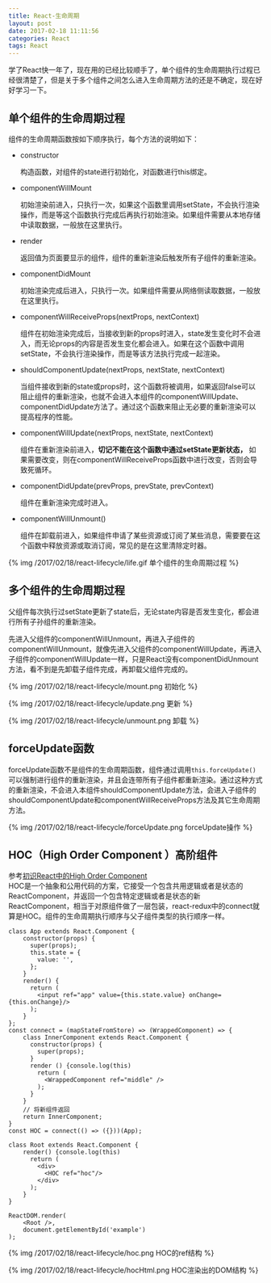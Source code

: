 ```yaml
---
title: React-生命周期
layout: post
date: 2017-02-18 11:11:56
categories: React
tags: React
---
```


学了React快一年了，现在用的已经比较顺手了，单个组件的生命周期执行过程已经很清楚了，但是关于多个组件之间怎么进入生命周期方法的还是不确定，现在好好学习一下。

## 单个组件的生命周期过程

组件的生命周期函数按如下顺序执行，每个方法的说明如下：

- constructor

    构造函数，对组件的state进行初始化，对函数进行this绑定。

- componentWillMount

    初始渲染前进入，只执行一次，如果这个函数里调用setState，不会执行渲染操作，而是等这个函数执行完成后再执行初始渲染。如果组件需要从本地存储中读取数据，一般放在这里执行。

- render

    返回值为页面要显示的组件，组件的重新渲染后触发所有子组件的重新渲染。

- componentDidMount

    初始渲染完成后进入，只执行一次。如果组件需要从网络侧读取数据，一般放在这里执行。

- componentWillReceiveProps(nextProps, nextContext)

    组件在初始渲染完成后，当接收到新的props时进入，state发生变化时不会进入，而无论props的内容是否发生变化都会进入。如果在这个函数中调用setState，不会执行渲染操作，而是等该方法执行完成一起渲染。

- shouldComponentUpdate(nextProps, nextState, nextContext)

    当组件接收到新的state或props时，这个函数将被调用，如果返回false可以阻止组件的重新渲染，也就不会进入本组件的componentWillUpdate、componentDidUpdate方法了。通过这个函数来阻止无必要的重新渲染可以提高程序的性能。

- componentWillUpdate(nextProps, nextState, nextContext)

    组件在重新渲染前进入，**切记不能在这个函数中通过setState更新状态，** 如果需要改变，则在componentWillReceiveProps函数中进行改变，否则会导致死循环。

- componentDidUpdate(prevProps, prevState, prevContext)

    组件在重新渲染完成时进入。

- componentWillUnmount()

    组件在卸载前进入，如果组件申请了某些资源或订阅了某些消息，需要要在这个函数中释放资源或取消订阅，常见的是在这里清除定时器。

{% img /2017/02/18/react-lifecycle/life.gif 单个组件的生命周期过程 %}

## 多个组件的生命周期过程

父组件每次执行过setState更新了state后，无论state内容是否发生变化，都会进行所有子孙组件的重新渲染。

先进入父组件的componentWillUnmount，再进入子组件的componentWillUnmount，就像先进入父组件的componentWillUpdate，再进入子组件的componentWillUpdate一样，只是React没有componentDidUnmount方法，看不到是先卸载子组件完成，再卸载父组件完成的。

{% img /2017/02/18/react-lifecycle/mount.png 初始化 %}

{% img /2017/02/18/react-lifecycle/update.png 更新 %}

{% img /2017/02/18/react-lifecycle/unmount.png 卸载 %}

## forceUpdate函数

forceUpdate函数不是组件的生命周期函数，组件通过调用`this.forceUpdate()`可以强制进行组件的重新渲染，并且会连带所有子组件都重新渲染。通过这种方式的重新渲染，不会进入本组件shouldComponentUpdate方法，会进入子组件的shouldComponentUpdate和componentWillReceiveProps方法及其它生命周期方法。

{% img /2017/02/18/react-lifecycle/forceUpdate.png forceUpdate操作 %}

## HOC（High Order Component ）高阶组件

参考[初识React中的High Order Component](http://www.tuicool.com/articles/RFJJniN)  
HOC是一个抽象和公用代码的方案，它接受一个包含共用逻辑或者是状态的ReactComponent，并返回一个包含特定逻辑或者是状态的新ReactComponent，相当于对原组件做了一层包装，react-redux中的connect就算是HOC。组件的生命周期执行顺序与父子组件类型的执行顺序一样。

```
class App extends React.Component {
    constructor(props) {
      super(props);
      this.state = {
        value: '',
      };
    }
    render() {
      return (
        <input ref="app" value={this.state.value} onChange={this.onChange}/>
      );
    }
};
const connect = (mapStateFromStore) => (WrappedComponent) => {
    class InnerComponent extends React.Component {
      constructor(props) {
        super(props);
      }
      render () {console.log(this)
        return (
          <WrappedComponent ref="middle" />
        );
      }
    }
    // 将新组件返回
    return InnerComponent;
}
const HOC = connect(() => ({}))(App);

class Root extends React.Component {
    render() {console.log(this)
      return (
        <div>
          <HOC ref="hoc"/>
        </div>
      );
    }
}

ReactDOM.render(
    <Root />,
    document.getElementById('example')
);
```

{% img /2017/02/18/react-lifecycle/hoc.png HOC的ref结构 %}

{% img /2017/02/18/react-lifecycle/hocHtml.png HOC渲染出的DOM结构 %}

